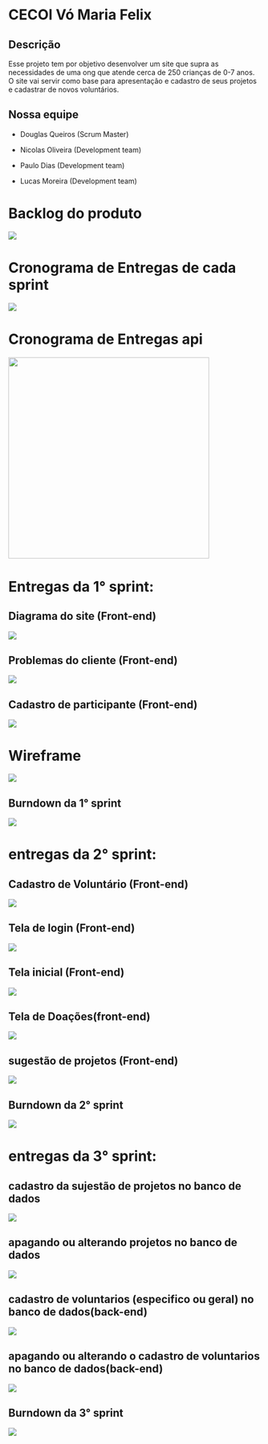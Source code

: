 <h1>CECOI Vó Maria Felix</h1>
<h2>Descrição</h2>
<p>Esse projeto tem por objetivo desenvolver um site que supra as necessidades de uma ong que atende cerca de 250 crianças de 0-7 anos. O site vai servir como base para apresentação e cadastro de seus projetos e cadastrar de novos voluntários.<p>
<h2>Nossa equipe</h2>

- Douglas Queiros (Scrum Master)

- Nicolas Oliveira (Development team)

- Paulo Dias (Development team)

- Lucas Moreira (Development team)

# Backlog do produto
<img src = "https://user-images.githubusercontent.com/79916547/118268072-47a32b00-b493-11eb-81c1-e09e69ad56e0.png">

# Cronograma de Entregas de cada sprint
<img src ="https://user-images.githubusercontent.com/79916547/118441399-89b0b480-b6bf-11eb-874f-252b01ad436b.png">

# Cronograma de Entregas api
<img width="400" height="400" src="https://user-images.githubusercontent.com/79916547/114107171-d88c5280-98a6-11eb-95c7-7206b3f16319.jpg">

# Entregas da 1° sprint:

<h2>Diagrama do site (Front-end)</h2>
<img src="https://user-images.githubusercontent.com/79916547/114102397-9b6f9280-989d-11eb-887a-566c4e3abb07.jpg">

<h2>Problemas do cliente (Front-end)</h2>
<img src="https://user-images.githubusercontent.com/79916547/112776552-5c784c00-9016-11eb-8554-8252c33a9418.jpg">

<h2>Cadastro de participante (Front-end)</h2>
<img src="https://user-images.githubusercontent.com/79916547/112778461-fe019c80-901a-11eb-94b2-0e73afdb60bd.gif">

# Wireframe
<img src=https://user-images.githubusercontent.com/79916547/115158313-e2ab0f80-a063-11eb-9419-5f86c70763ba.png>
 
<h2>Burndown da 1° sprint</h2>
<img src=https://user-images.githubusercontent.com/79916547/115173861-8b766080-a09e-11eb-91da-8268663a04ec.png>
 
 # entregas da 2° sprint: 
 
 <h2>Cadastro de Voluntário (Front-end)</h2>
<img src=https://user-images.githubusercontent.com/79916547/115017647-36afcb80-9e8d-11eb-8a34-0b1a7e87e553.gif>

<h2>Tela de login (Front-end)</h2>
<img src=https://user-images.githubusercontent.com/79916547/115157448-af668180-a05f-11eb-8322-b77381055e75.gif>

<h2>Tela inicial (Front-end)</h2>
<img src=https://user-images.githubusercontent.com/79916547/115134003-ffebc980-9fe2-11eb-9bbb-0b48354b9b2f.gif>

<h2>Tela de Doações(front-end)</h2>
<img src=https://user-images.githubusercontent.com/79916547/115155638-4a0e9280-a057-11eb-921c-a3aad14c1589.gif>

<h2>sugestão de projetos (Front-end)</h2>
<img src=https://user-images.githubusercontent.com/79916547/115134810-d71b0280-9fe9-11eb-99ca-8c9ac80e9f7f.gif>

<h2>Burndown da 2° sprint</h2>
<img src=https://user-images.githubusercontent.com/79916547/115158629-75987980-a065-11eb-958d-46c70e83ef8f.png>

# entregas da 3° sprint:

<h2>cadastro da sujestão de projetos no banco de dados</h2> 
<img src =https://user-images.githubusercontent.com/79916547/118424840-57428f80-b69e-11eb-856c-88b3cf0eedf1.gif>

<h2>apagando ou alterando projetos no banco de dados</h2> 
<img src =https://user-images.githubusercontent.com/79916547/118425389-7ee62780-b69f-11eb-881e-3f18da96cb8e.gif>

<h2>cadastro de voluntarios (especifico ou geral) no banco de dados(back-end)</h2> 
<img src ="https://user-images.githubusercontent.com/79916547/118446159-af40bc80-b6c5-11eb-8655-a4ea44a83992.gif">

<h2>apagando ou alterando o cadastro de voluntarios no banco de dados(back-end)</h2> 
<img src ="https://user-images.githubusercontent.com/79916547/118446026-8a4c4980-b6c5-11eb-98c0-3aa227d22757.gif">

<h2>Burndown da 3° sprint</h2>
<img src ="https://user-images.githubusercontent.com/79916547/118442106-85d16200-b6c0-11eb-9d42-4f7f179d093a.png">

